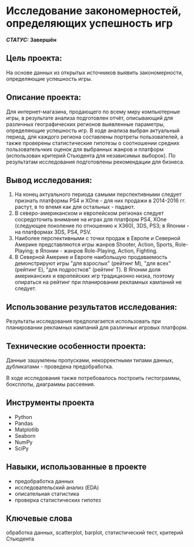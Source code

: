 # Исследование закономерностей, определяющих успешность игр


***СТАТУС:*** **Завершён**


## Цель проекта:

На основе данных из открытых источников выявить закономерности, определяющие успешность игры.

## Описание проекта:

Для интернет-магазина, продающего по всему миру компьютерные игры, в результате анализа подготовлен отчёт, описывающий для различных географических регионов выявленные параметры, определяющие успешность игр. В ходе анализа выбран актуальный период, для каждого региона составлены портреты пользователей, а также проверены статистические гипотезы о соотношении средних пользовательчких оценок для выбранных жанров и платформ (использован критерий Стьюдента для независимых выборок). По результатам исследования подготовлены рекомендации для бизнеса.


## Вывод исследования:

1. На конец актуального периода самыми перспективными следует признать платформы PS4 и XOne - для них продажи в 2014-2016 гг. растут, в то впемя как для остальных - падают.
2. В северо-американском и европейском регионах следует сосредоточить внимание на играх для платформ PS4, XOne (следующее поколение по отношению к X360), 3DS, PS3; в Японии - на платформах 3DS, PS4, PSV.
3. Наиболее перспективными с точки продаж в Европе и Северной Америке представляются игры жанров Shooter, Action, Sports, Role-Playing; в Японии - жанров Role-Playing, Action, Fighting.
4. В Cеверной Америке и Европе наибольшую продаваемость демонстрируют игры "для взрослых" (рейтинг M), "для всех" (рейтинг E), "для подростков" (рейтинг T). В Японии доля американских и европейских игр традиционно низка, поэтому опираться на рейтинг при планировании рекламных кампаний не следует.


## Использование результатов исследования:

Результаты исследования предполагается использовать при планировании рекламных кампаний для различных игровых платформ.


## Технические особенности проекта:

Данные зашумлены пропусками, некорректными типами данных, дубликатами - проведена предобработка.

В ходе исследования также потребовалось построить гистограммы, боксплоты, диаграммы рассеяния.


## Инструменты проекта

- Python
- Pandas
- Matplotlib
- Seaborn
- NumPy
- SciPy


## Навыки, использованные в проекте

- предобработка данных
- исследовательский анализ (EDA)
- описательная статистика
- проверка статистических гипотез


## Ключевые слова

обработка данных, scatterplot, barplot, статистический тест, критерий Стьюдента
